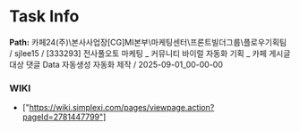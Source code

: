# Task Info

**Path:** 카페24(주)\본사사업장\[CG]MI본부\마케팅센터\프론트빌더그룹\플로우기획팀 / sjlee15 / [333293] 전사풀오토 마케팅 _ 커뮤니티 바이럴 자동화 기획 _ 카페 게시글 대상 댓글 Data 자동생성 자동화 제작 / 2025-09-01_00-00-00

### WIKI
- ["https://wiki.simplexi.com/pages/viewpage.action?pageId=2781447799"]

